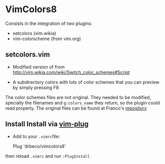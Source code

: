 # VimColors8

Consists in the integration of two plugins:

* setcolors (vim.wikia)
* vim-colorscheme (from vim.org)

## setcolors.vim

* Modified version of from http://vim.wikia.com/wiki/Switch_color_schemes#Script

* A subdirectory colors with lots of color schemes that you can preview by simply pressing F8

The color schemes files are not original. They needed to be modified, specially the filenames and `g:colors_name` they return, so the plugin could read properly. The original files can be found at Franco's [repository](https://github.com/flazz/vim-colorschemes/) 

## Install Install via [vim-plug](https://github.com/drbeco/vim-plug)

* Add to your `.vimrc`file:

    Plug 'drbeco/vimcolors8'

then reload `.vimrc` and run `:PlugInstall`


